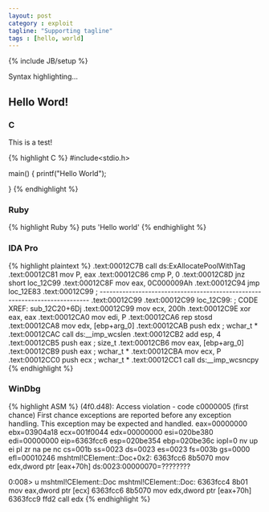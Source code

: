 ```yaml
---
layout: post
category : exploit
tagline: "Supporting tagline"
tags : [hello, world]
---
```

{% include JB/setup %}

Syntax highlighting...

## Hello Word!

### C

This is a test!

{% highlight C %}
#include<stdio.h>

main()
{
  printf("Hello World");

}
{% endhighlight %}

### Ruby

{% highlight Ruby %}
puts 'Hello world'
{% endhighlight %}

### IDA Pro

{% highlight plaintext %}
.text:00012C7B                 call    ds:ExAllocatePoolWithTag
.text:00012C81                 mov     P, eax
.text:00012C86                 cmp     P, 0
.text:00012C8D                 jnz     short loc_12C99
.text:00012C8F                 mov     eax, 0C000009Ah
.text:00012C94                 jmp     loc_12E83
.text:00012C99 ; ---------------------------------------------------------------------------
.text:00012C99
.text:00012C99 loc_12C99:                              ; CODE XREF: sub_12C20+6Dj
.text:00012C99                 mov     ecx, 200h
.text:00012C9E                 xor     eax, eax
.text:00012CA0                 mov     edi, P
.text:00012CA6                 rep stosd
.text:00012CA8                 mov     edx, [ebp+arg_0]
.text:00012CAB                 push    edx             ; wchar_t *
.text:00012CAC                 call    ds:__imp_wcslen
.text:00012CB2                 add     esp, 4
.text:00012CB5                 push    eax             ; size_t
.text:00012CB6                 mov     eax, [ebp+arg_0]
.text:00012CB9                 push    eax             ; wchar_t *
.text:00012CBA                 mov     ecx, P
.text:00012CC0                 push    ecx             ; wchar_t *
.text:00012CC1                 call    ds:__imp_wcsncpy
{% endhighlight %}

### WinDbg
{% highlight ASM %}
(4f0.d48): Access violation - code c0000005 (first chance)
First chance exceptions are reported before any exception handling.
This exception may be expected and handled.
eax=00000000 ebx=03904a18 ecx=001f0044 edx=00000000 esi=020be380 edi=00000000
eip=6363fcc6 esp=020be354 ebp=020be36c iopl=0         nv up ei pl zr na pe nc
cs=001b  ss=0023  ds=0023  es=0023  fs=003b  gs=0000             efl=00010246
mshtml!CElement::Doc+0x2:
6363fcc6 8b5070          mov     edx,dword ptr [eax+70h] ds:0023:00000070=????????

0:008> u mshtml!CElement::Doc
mshtml!CElement::Doc:
6363fcc4 8b01            mov     eax,dword ptr [ecx]
6363fcc6 8b5070          mov     edx,dword ptr [eax+70h]
6363fcc9 ffd2            call    edx
{% endhighlight %}

<!--
### Examples

This website is created with Jekyll. [Other Jekyll websites](https://github.com/mojombo/jekyll/wiki/Sites).
-->